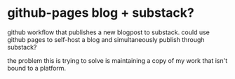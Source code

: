 # github-pages blog + substack?

github workflow that publishes a new blogpost to substack. could use github pages to self-host a blog and simultaneously publish through substack?

the problem this is trying to solve is maintaining a copy of my work that isn't bound to a platform.

